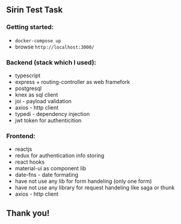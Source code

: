 ## Sirin Test Task

### Getting started:
- ```docker-compose up```
- browse ```http://localhost:3000/```
### Backend (stack which I used):
- typescript
- express + routing-controller as web framefork
- postgresql
- knex as sql client
- joi - payload validation
- axios - http client
- typedi - dependency injection
- jwt token for authenticition
### Frontend:
- reactjs
- redux for authentication info storing
- react hooks
- material-ui as component lib
- date-fns - date formating
- have not use any lib for form handeling (only one form)
- have not use any library for request handeling like saga or thunk
- axios - http client

## Thank you!
